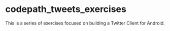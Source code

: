 codepath_tweets_exercises
=========================

This is a series of exercises focused on building a Twitter Client for Android.
